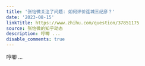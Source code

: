 ```yaml
---
title: '张怡微关注了问题: 如何评价连城三纪彦？'
date: '2023-08-15'
linkTitle: https://www.zhihu.com/question/37851175
source: 张怡微的知乎动态
description: 哼唧 ...
disable_comments: true
---
```

哼唧 ...